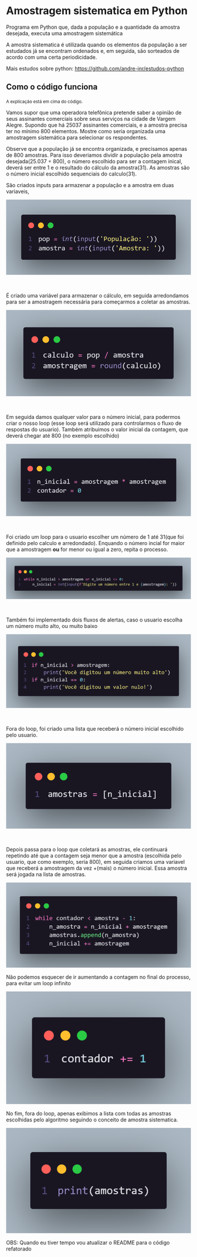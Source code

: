 <h1>Amostragem sistematica em Python</h1>

<p>
  Programa em Python que, dada a população e a quantidade da amostra desejada,
  executa uma amostragem sistemática
</p>
<p>
  A amostra sistematica é utilizada quando os elementos da população a ser estudados já se encontram ordenados e, em seguida, são sorteados de acordo com uma certa periodicidade.
</p>

Mais estudos sobre python: https://github.com/andre-jnr/estudos-python

<h2>Como o código funciona</h2>
<p><small>A explicação está em cima do código.</small></p>
<p>
  Vamos supor que uma operadora telefônica pretende saber a opinião de seus
  assinantes comerciais sobre seus serviços na cidade de Vargem Alegre. Supondo
  que há 25037 assinantes comerciais, e a amostra precisa ter no mínimo 800
  elementos. Mostre como seria organizada uma amostragem sistemática para
  selecionar os respondentes.
</p>
<p>
  Observe que a população já se encontra organizada, e precisamos apenas de 800 amostras. Para isso deveriamos dividir a população pela amostra desejada(25.037 ÷ 800), o número escolhido para ser a contagem inical, deverá ser entre 1 e o resultado do cálculo da amostra(31). As amostras são o número inicial escolhido sequenciais do calculo(31).
</p>

<p>
  São criados inputs para armazenar a população e a amostra em duas variaveis,
</p>
<p align="center">
  <img src="img/inputs_pop_amos.png" alt="inputs da população e da amostra" />
</p>
<br />
<p>
  É criado uma variável para armazenar o cálculo, em seguida arredondamos para ser a amostragem necessária para começarmos a coletar as amostras.
</p>
<p align="center">
  <img src="img/calculo_amostragem.png" alt="calculos da amostragem" />
</p>
<br />
<p>
  Em seguida damos qualquer valor para o número inicial, para podermos criar o
  nosso loop (esse loop será utilizado para controlarmos o fluxo de respostas do
  usuario). Também atribuimos o valor inicial da contagem, que deverá chegar até
  800 (no exemplo escolhido)
</p>
<p align="center">
  <img src="img/n_inicial.png" alt="número inicial e contador" />
</p>
<br />
<p>
  Foi criado um loop para o usuario escolher um número de 1 até 31(que foi
  definido pelo calculo e arredondado). Enquando o número incial for maior que a
  amostragem <strong>ou</strong> for menor ou igual a zero, repita o processo.
</p>
<p align="center">
  <img
    src="img/loop_n_inicial.png"
    alt="loop para escolher algum número inicial"
  />
</p>
<br />
<p>
  Também foi implementado dois fluxos de alertas, caso o usuario escolha um
  número muito alto, ou muito baixo
</p>
<p align="center">
  <img
    src="img/fluxo_n_inicial.png"
    alt="fluxo de alerta para o número incial"
  />
</p>
<br />
<p>
  Fora do loop, foi criado uma lista que receberá o número inicial escolhido
  pelo usuario.
</p>
<p align="center">
  <img src="img/lista_amostras.png" alt="lista de amostra definida" />
</p>
<br />
<p>
  Depois passa para o loop que coletará as amostras, ele continuará repetindo até que a contagem seja menor que a amostra (escolhida pelo usuario, que como exemplo, seria 800), em seguida criamos uma variavel que receberá a amostragem da vez +(mais) o número inicial. Essa amostra será jogada na lista de amostras.
</p>
<p align="center">
  <img src="img/loop_amostra.png" alt="loop que coleta as ammostras" />
</p>
<p>
  Não podemos esquecer de ir aumentando a contagem no final do processo, para evitar um loop infinito
</p>
<p align="center">
  <img src="img/contador.png" alt="contador do loop" />
</p>
<p>
  No fim, fora do loop, apenas exibimos a lista com todas as amostras escolhidas pelo algoritmo seguindo o conceito de amostra sistematica.
</p>
<p align="center">
  <img src="img/print_amostras.png" alt="lista de amostras" />
</p>
<p>OBS: Quando eu tiver tempo vou atualizar o README para o código refatorado</p>
